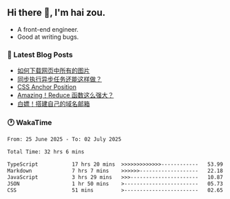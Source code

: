 ## Hi there 👋, I'm hai zou.

- A front-end engineer.
- Good at writing bugs.

### 📖 Latest Blog Posts
<!-- BLOG-POST-LIST:START -->
- [如何下载网页中所有的图片](https://blog.izou.top/posts/download-page-img/)
- [同步执行异步任务还能这样做？](https://blog.izou.top/posts/sync-executed/)
- [CSS Anchor Position](https://blog.izou.top/posts/css-anchor/)
- [Amazing！Reduce 函数这么强大？](https://blog.izou.top/posts/reduce-usage/)
- [白嫖！搭建自己的域名邮箱](https://blog.izou.top/posts/domain-mail/)
<!-- BLOG-POST-LIST:END -->

### 🕐 WakaTime
<!--START_SECTION:waka-->

```txt
From: 25 June 2025 - To: 02 July 2025

Total Time: 32 hrs 6 mins

TypeScript           17 hrs 20 mins  >>>>>>>>>>>>>------------   53.99 %
Markdown             7 hrs 7 mins    >>>>>>-------------------   22.18 %
JavaScript           3 hrs 29 mins   >>>----------------------   10.87 %
JSON                 1 hr 50 mins    >------------------------   05.73 %
CSS                  51 mins         >------------------------   02.65 %
```

<!--END_SECTION:waka-->
